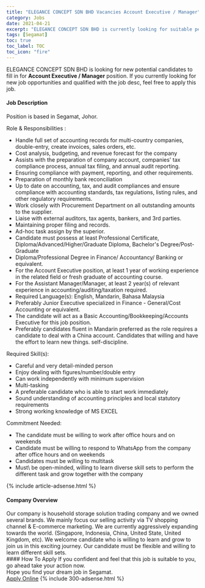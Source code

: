```yaml
---
title: "ELEGANCE CONCEPT SDN BHD Vacancies Account Executive / Manager" 
category: Jobs 
date: 2021-04-21 
excerpt: "ELEGANCE CONCEPT SDN BHD is currently looking for suitable person to fill in the Account Executive / Manager which based in Segamat" 
tags: [Segamat] 
toc: true 
toc_label: TOC 
toc_icon: "fire" 
--- 
```


<p>ELEGANCE CONCEPT SDN BHD is looking for new potential candidates to fill in for <b>Account Executive / Manager</b> position. If you currently looking for new job opportunities and qualified with the job desc, feel free to apply this job.
</p><div><div><h4>Job Description</h4></div><div><div><span><div><p>Position is based in Segamat, Johor.</p><p>Role &amp; Responsibilities :</p><ul><li>Handle full set of accounting records for multi-country companies, double-entry, create invoices, sales orders, etc.</li><li>Cost analysis, budgeting, and revenue forecast for the company</li><li>Assists with the preparation of company account, companies' tax compliance process, annual tax filing, and annual audit reporting.</li><li>Ensuring compliance with payment, reporting, and other requirements.</li><li>Preparation of monthly bank reconciliation</li><li>Up to date on accounting, tax, and audit compliances and ensure compliance with accounting standards, tax regulations, listing rules, and other regulatory requirements.</li><li>Work closely with Procurement Department on all outstanding amounts to the supplier.</li><li>Liaise with external auditors, tax agents, bankers, and 3rd parties.</li><li>Maintaining proper filing and records.</li><li>Ad-hoc task assign by the superior.</li><li>Candidate must possess at least Professional Certificate, Diploma/Advanced/Higher/Graduate Diploma, Bachelor's Degree/Post-Graduate</li><li>Diploma/Professional Degree in Finance/ Accountancy/ Banking or equivalent.</li><li>For the Account Executive position, at least 1 year of working experience in the related field or fresh graduate of accounting course.</li><li>For the Assistant Manager/Manager, at least 2 year(s) of relevant experience in accounting/auditing/taxation required.</li><li>Required Language(s): English, Mandarin, Bahasa Malaysia</li><li>Preferably Junior Executive specialized in Finance - General/Cost Accounting or equivalent.</li><li>The candidate will act as a Basic Accounting/Bookkeeping/Accounts Executive for this job position.</li><li>Preferably candidates fluent in Mandarin preferred as the role requires a candidate to deal with a China account. Candidates that willing and have the effort to learn new things. self-discipline.&#160;&#160;</li></ul><p>Required Skill(s):</p><ul><li>Careful and very detail-minded person</li><li>Enjoy dealing with figures/number/double entry</li><li>Can work independently with minimum supervision</li><li>Multi-tasking</li><li>A preferable candidate who is able to start work immediately</li><li>Sound understanding of accounting principles and local statutory requirements</li><li>Strong working knowledge of MS EXCEL</li></ul><p>Commitment Needed:</p><ul><li>The candidate must be willing to work after office hours and on weekends</li><li>Candidate must be willing to respond to WhatsApp from the company after office hours and on weekends</li><li>Candidates must be willing to multitask</li><li>Must\ be open-minded, willing to learn diverse skill sets to perform the different task and grow together with the company</li></ul></div></span></div></div></div> 
{% include article-adsense.html %} 
<div><div><h4>Company Overview</h4></div><div><div><span><div><div>Our company is household storage solution trading company and we owned several brands. We mainly focus our selling activity via TV shopping channel &amp; E-commerce marketing. We are currently aggressively expanding towards the world. (Singapore, Indonesia, China, United State, United Kingdom, etc). We welcome candidate who is willing to learn and grow to join us in this exciting journey. Our candidate must be flexible and willing to learn different skill sets.</div></div></span></div></div></div> 
#### How To Apply 
If you confident and feel that this job is suitable to you, go ahead take your action now. <br/> 
Hope you find your dream job in Segamat. <br/> 
<a href="https://www.jobstreet.com.my/en/job/account-executive-manager-4525191?jobId=jobstreet-my-job-4525191&" class="btn btn--info" target="_blank" rel="nofollow noopenner">Apply Online</a> 
{% include 300-adsense.html %} 